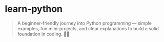 # learn-python
> A beginner-friendly journey into Python programming — simple examples, fun mini-projects, and clear explanations to build a solid foundation in coding. 🐍✨
